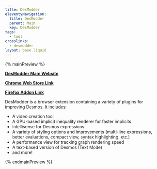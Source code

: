 ```yaml
---
title: DesModder
eleventyNavigation:
  title: DesModder
  parent: Main
  key: DesModder
tags:
  - tool
crosslinks:
  - desmodder
layout: base.liquid
---
```


{% mainPreview %}

**[DesModder Main Website](https://desmodder.com)**

**[Chrome Web Store Link](https://chrome.google.com/webstore/detail/desmodder-for-desmos/eclmfdfimjhkmjglgdldedokjaemjfjp)**

**[Firefox Addon Link](https://addons.mozilla.org/en-US/firefox/addon/desmodder-for-desmos/)**

DesModder is a browser extension containing a variety of plugins for improving Desmos. It includes:

- A video creation tool
- A GPU-based implicit inequality renderer for faster implicits
- Intellisense for Desmos expressions
- A variety of styling options and improvements (multi-line expressions, better evaluations, compact view, syntax highlighting, etc.)
- A performance view for tracking graph rendering speed
- A text-based version of Desmos (Text Mode)
- and more!

{% endmainPreview %}
